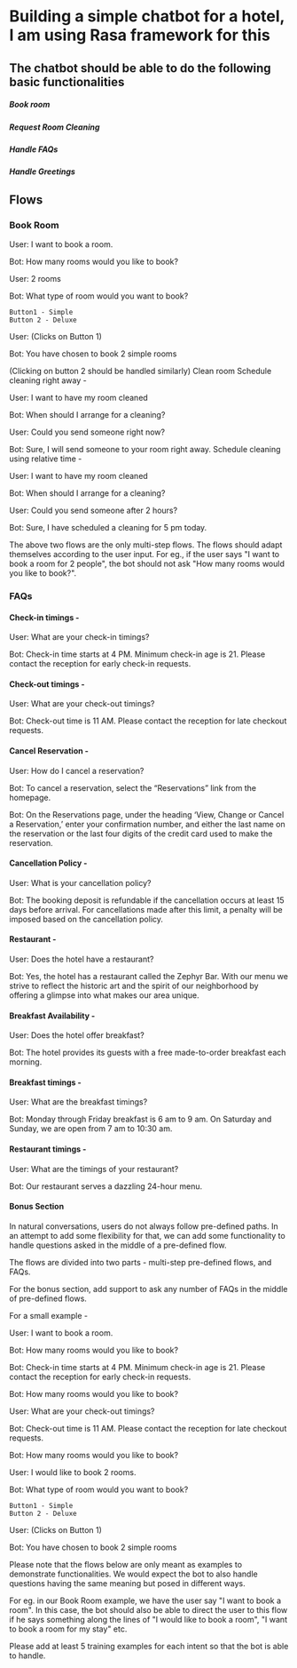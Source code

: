 # Building a simple chatbot for a hotel, I am using  Rasa framework for this


## The chatbot should be able to do the following basic functionalities


   #####              Book room
   #####              Request Room Cleaning
   #####              Handle FAQs
   #####              Handle Greetings
    


## Flows

### Book Room

User: I want to book a room.

Bot: How many rooms would you like to book?

User: 2 rooms

Bot: What type of room would you want to book?

    Button1 - Simple
    Button 2 - Deluxe

User: (Clicks on Button 1)

Bot: You have chosen to book 2 simple rooms

(Clicking on button 2 should be handled similarly)
Clean room
Schedule cleaning right away -

User: I want to have my room cleaned

Bot: When should I arrange for a cleaning?

User: Could you send someone right now?

Bot: Sure, I will send someone to your room right away.
Schedule cleaning using relative time -

User: I want to have my room cleaned

Bot: When should I arrange for a cleaning?

User: Could you send someone after 2 hours?

Bot: Sure, I have scheduled a cleaning for 5 pm today.

The above two flows are the only multi-step flows. The flows should adapt themselves according to the user input. For eg., if the user says "I want to book a room for 2 people", the bot should not ask "How many rooms would you like to book?".

### FAQs
#### Check-in timings -

User: What are your check-in timings?

Bot: Check-in time starts at 4 PM. Minimum check-in age is 21. Please contact the reception for early check-in requests.
#### Check-out timings -

User: What are your check-out timings?

Bot: Check-out time is 11 AM. Please contact the reception for late checkout requests.
#### Cancel Reservation -

User: How do I cancel a reservation?

Bot: To cancel a reservation, select the “Reservations” link from the homepage.

Bot: On the Reservations page, under the heading ‘View, Change or Cancel a Reservation,’ enter your confirmation number, and either the last name on the reservation or the last four digits of the credit card used to make the reservation.
#### Cancellation Policy -

User: What is your cancellation policy?

Bot: The booking deposit is refundable if the cancellation occurs at least 15 days before arrival. For cancellations made after this limit, a penalty will be imposed based on the cancellation policy.
#### Restaurant -

User: Does the hotel have a restaurant?

Bot: Yes, the hotel has a restaurant called the Zephyr Bar. With our menu we strive to reflect the historic art and the spirit of our neighborhood by offering a glimpse into what makes our area unique.
#### Breakfast Availability -

User: Does the hotel offer breakfast?

Bot: The hotel provides its guests with a free made-to-order breakfast each morning.
#### Breakfast timings -

User: What are the breakfast timings?

Bot: Monday through Friday breakfast is 6 am to 9 am. On Saturday and Sunday, we are open from 7 am to 10:30 am.
#### Restaurant timings -

User: What are the timings of your restaurant?

Bot: Our restaurant serves a dazzling 24-hour menu.
#### Bonus Section

In natural conversations, users do not always follow pre-defined paths. In an attempt to add some flexibility for that, we can add some functionality to handle questions asked in the middle of a pre-defined flow.

The flows are divided into two parts - multi-step pre-defined flows, and FAQs.

For the bonus section, add support to ask any number of FAQs in the middle of pre-defined flows.

For a small example -

User: I want to book a room.

Bot: How many rooms would you like to book?

Bot: Check-in time starts at 4 PM. Minimum check-in age is 21. Please contact the reception for early check-in requests.

Bot: How many rooms would you like to book?

User: What are your check-out timings?

Bot: Check-out time is 11 AM. Please contact the reception for late checkout requests.

Bot: How many rooms would you like to book?

User: I would like to book 2 rooms.

Bot: What type of room would you want to book?

    Button1 - Simple
    Button 2 - Deluxe

User: (Clicks on Button 1)

Bot: You have chosen to book 2 simple rooms


Please note that the flows below are only meant as examples to demonstrate functionalities. We would expect the bot to also handle questions having the same meaning but posed in different ways.

For eg. in our Book Room example, we have the user say "I want to book a room". In this case, the bot should also be able to direct the user to this flow if he says something along the lines of "I would like to book a room", "I want to book a room for my stay" etc.

Please add at least 5 training examples for each intent so that the bot is able to handle.

